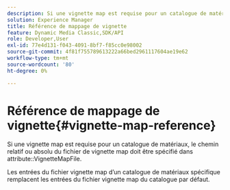 ```yaml
---
description: Si une vignette map est requise pour un catalogue de matériaux, le chemin relatif ou absolu du fichier de vignette map doit être spécifié dans l’attribut VignetteMapFile.
solution: Experience Manager
title: Référence de mappage de vignette
feature: Dynamic Media Classic,SDK/API
role: Developer,User
exl-id: 77e4d131-f043-4091-8bf7-f85cc0e98002
source-git-commit: 4f81f755789613222a66bed2961117604ae19e62
workflow-type: tm+mt
source-wordcount: '80'
ht-degree: 0%

---
```


# Référence de mappage de vignette{#vignette-map-reference}

Si une vignette map est requise pour un catalogue de matériaux, le chemin relatif ou absolu du fichier de vignette map doit être spécifié dans attribute::VignetteMapFile.

Les entrées du fichier vignette map d’un catalogue de matériaux spécifique remplacent les entrées du fichier vignette map du catalogue par défaut.
